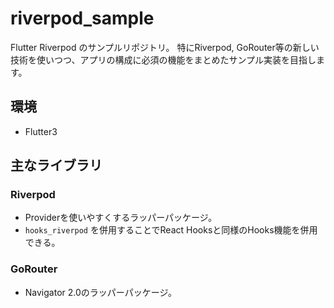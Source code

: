 # riverpod_sample

Flutter Riverpod のサンプルリポジトリ。
特にRiverpod, GoRouter等の新しい技術を使いつつ、アプリの構成に必須の機能をまとめたサンプル実装を目指します。

## 環境
- Flutter3

## 主なライブラリ

### Riverpod
- Providerを使いやすくするラッパーパッケージ。
- `hooks_riverpod` を併用することでReact Hooksと同様のHooks機能を併用できる。

### GoRouter
- Navigator 2.0のラッパーパッケージ。